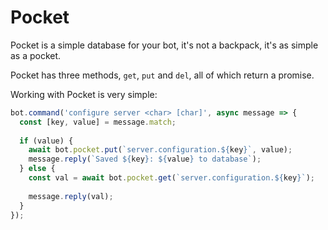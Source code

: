 # Pocket

  Pocket is a simple database for your bot, it's not a backpack, it's as simple as a pocket.
  
  Pocket has three methods, `get`, `put` and `del`, all of which return a promise.
  
  Working with Pocket is very simple:
  
  ```javascript
  bot.command('configure server <char> [char]', async message => {
    const [key, value] = message.match;
    
    if (value) {
      await bot.pocket.put(`server.configuration.${key}`, value);
      message.reply(`Saved ${key}: ${value} to database`);
    } else {
      const val = await bot.pocket.get(`server.configuration.${key}`);
      
      message.reply(val);
    }
  });
  ```